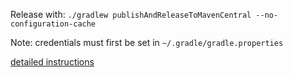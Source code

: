Release with: `./gradlew publishAndReleaseToMavenCentral --no-configuration-cache`

Note: credentials must first be set in `~/.gradle/gradle.properties`

[detailed instructions](https://vanniktech.github.io/gradle-maven-publish-plugin/central/#publishing-releases)